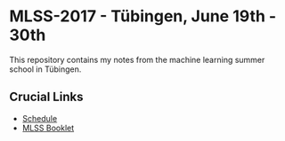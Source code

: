 # MLSS-2017 - Tübingen, June 19th - 30th

This repository contains my notes from the machine learning summer school in Tübingen.


## Crucial Links

+ [Schedule](http://mlss.tuebingen.mpg.de/2017/schedule/schedule.pdf)
+ [MLSS Booklet](http://mlss.tuebingen.mpg.de/2017/files/bookletMLSS2017.pdf)

